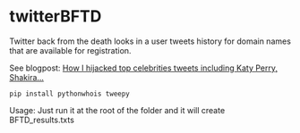 # twitterBFTD
Twitter back from the death looks in a user tweets history for domain names that are available for registration.

See blogpost: [How I hijacked top celebrities tweets including Katy Perry, Shakira…](https://medium.com/@MisterCh0c/how-i-hijacked-top-celebrities-tweets-including-katy-perry-shakira-fca3a0e751c6#.eddyocox9)


`pip install pythonwhois tweepy`

Usage:
Just run it at the root of the folder and it will create BFTD_results.txts
